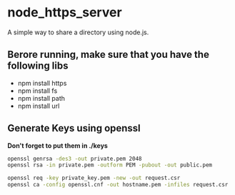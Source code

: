 # node_https_server
A simple way to share a directory using node.js. 

## Berore running, make sure that you have the following libs 
+ npm install https
+ npm install fs
+ npm install path
+ npm install url

## Generate Keys using openssl
**Don't forget to put them in ./keys**

```bash
openssl genrsa -des3 -out private.pem 2048
openssl rsa -in private.pem -outform PEM -pubout -out public.pem

openssl req -key private_key.pem -new -out request.csr
openssl ca -config openssl.cnf -out hostname.pem -infiles request.csr
```



